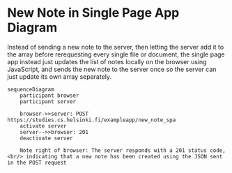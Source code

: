 # New Note in Single Page App Diagram
Instead of sending a new note to the server, then letting the server add it to the array before rerequesting every single file or document, the single page app instead just updates the list of notes locally on the browser using JavaScript, and sends the new note to the server once so the server can just update its own array separately.

```mermaid
sequenceDiagram
    participant browser
    participant server

    browser->>server: POST https://studies.cs.helsinki.fi/exampleapp/new_note_spa
    activate server
    server-->>browser: 201
    deactivate server

    Note right of browser: The server responds with a 201 status code, <br/> indicating that a new note has been created using the JSON sent in the POST request

```

